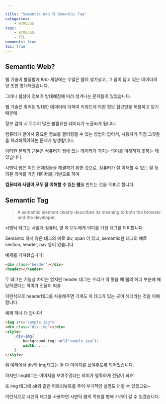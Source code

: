 ```yaml
---

title: "Semantic Web 과 Semantic Tag"
categories:
    - HTMLCSS
tags:
    - HTMLCSS
    - TIL
comments: true
toc: true
---
```


## Semantic Web?

웹 기술이 발달함에 따라 세상에는 수많은 웹이 생겨났고, 그 웹이 담고 있는 데이터의 양 또한 방대해졌습니다.

그러나 웹상에 정보가 방대해짐에 따라 생겨나는 문제들이 있었습니다. 

웹 기술은 축적된 방대한 데이터에 대하여 키워드에 의한 정보 접근만을 허용하고 있기 때문에

정보 검색 시 무수히 많은 불필요한 데이터가 노출되게 됩니다.

컴퓨터가 알아서 중요한 정보를 필터링할 수 있는 방법이 없어서, 사용자가 직접 그것들을 처리해줘야하는 문제가 발생합니다.

이러한 문제의 근본은 컴퓨터가 웹에 있는 데이터가 가지는 의미를 이해하지 못하는 데 있습니다. 

시멘틱 웹은 이런 문제점들을 해결하기 위한 것으로, 컴퓨터가 잘 이해할 수 있는 잘 정의된 의미를 가진 데이터를 기반으로 하여

**컴퓨터와 사람이 모두 잘 이해할 수 있는 웹**을 만드는 것을 목표로 합니다.

## Semantic Tag

> A semantic element clearly describes its meaning to both the browser and the developer.

시맨틱 태그는 사람과 컴퓨터, 양 쪽 모두에게 의미를 가진 태그를 의미합니다. 

Semantic 하지 않은 태그의 예로 div, span 이 있고, semantic한 태그의 예로 section, header, nav 등이 있습니다.





예제를 가져왔습니다!


```html
<div class="header"></div>
<header></header>
```

두 태그는 기능상 차이는 없지만 header 태그는 우리가 딱 봤을 때 웹의 헤더 부분에 해당하겠다는 의미가 전달이 되죠

이런식으로 header태그를 사용해주면 기계도 이 태그가 있는 곳이 헤더라는 것을 이해합니다. 

예제 하나 더 갑니다!



```html
<img src="sample.jpg">
<div class="div-img"></div>
<style>
	.div-img{
		background-img: url("sample.jpg");
		width: ...
	}
</style>
```

위 예제에서 div와 img태그는 둘 다 이미지를 보여주도록 되어있습니다. 

하지만 img태그는 이미지를 보여주겠다는 의미가 명확하게 전달이 되죠!

또 img 태그에 alt와 같은 어트리뷰트를 주어 부가적인 설명도 더할 수 있겠고요~

이런식으로 시맨틱 태그를 사용하면 시맨틱 웹의 목표를 향해 가까이 갈 수 있겠습니다.

